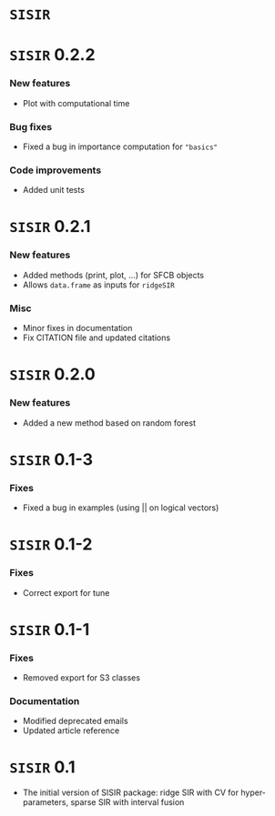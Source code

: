 # `SISIR`

`SISIR` 0.2.2
===============

### New features

* Plot with computational time

### Bug fixes

* Fixed a bug in importance computation for `"basics"`

### Code improvements

* Added unit tests


`SISIR` 0.2.1
===============

### New features

* Added methods (print, plot, ...) for SFCB objects
* Allows `data.frame` as inputs for `ridgeSIR`

### Misc

* Minor fixes in documentation
* Fix CITATION file and updated citations

`SISIR` 0.2.0
===============

### New features

* Added a new method based on random forest

`SISIR` 0.1-3
===============

### Fixes

* Fixed a bug in examples (using || on logical vectors)

`SISIR` 0.1-2
===============

### Fixes

* Correct export for tune

`SISIR` 0.1-1
===============

### Fixes

* Removed export for S3 classes

### Documentation

* Modified deprecated emails
* Updated article reference

`SISIR` 0.1
===============

* The initial version of SISIR package: ridge SIR with CV for hyper-parameters,
sparse SIR with interval fusion

